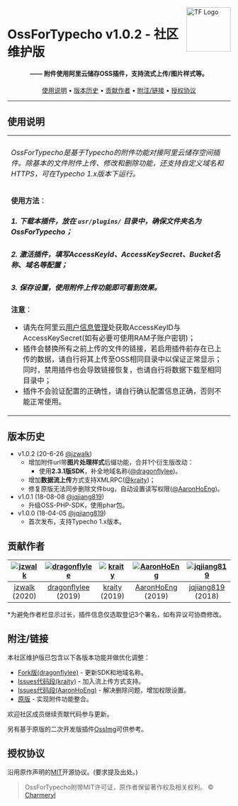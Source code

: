 <a href="https://typecho-fans.github.io">
    <img src="https://typecho-fans.github.io/text-logo.svg" alt="TF Logo" title="Typecho Fans开源作品社区" align="right" height="100" />
</a>

OssForTypecho v1.0.2 - 社区维护版
======================
<h4 align="center">—— 附件使用阿里云储存OSS插件，支持流式上传/图片样式等。</h4>

<p align="center">
  <a href="#使用说明">使用说明</a> •
  <a href="#版本历史">版本历史</a> •
  <a href="#贡献作者">贡献作者</a> •
  <a href="#附注链接">附注/链接</a> •
  <a href="#授权协议">授权协议</a>
</p>

---

## 使用说明

<table>
<tr>
<td>

###### OssForTypecho是基于Typecho的附件功能对接阿里云储存空间插件。除基本的文件附件上传、修改和删除功能，还支持自定义域名和HTTPS，可在Typecho 1.x版本下运行。

**使用方法**：
##### 1. 下载本插件，放在 `usr/plugins/` 目录中，确保文件夹名为 OssForTypecho；
##### 2. 激活插件，填写AccessKeyId、AccessKeySecret、Bucket名称、域名等配置；
##### 3. 保存设置，使用附件上传功能即可看到效果。

**注意**：
* 请先在阿里云[用户信息管理](https://usercenter.console.aliyun.com/#/manage/ak)处获取AccessKeyID与AccessKeySecret(如有必要可使用RAM子账户密钥)；
* 插件会替换所有之前上传的文件的链接，若启用插件前存在已上传的数据，请自行将其上传至OSS相同目录中以保证正常显示；同时，禁用插件也会导致链接恢复，也请自行将数据下载至相同目录中；
* 插件不会验证配置的正确性，请自行确认配置信息正确，否则不能正常使用。

</td>
</tr>
</table>

## 版本历史

 * v1.0.2 (20-6-26 [@jzwalk](https://github.com/jzwalk))
   * 增加附件url带**图片处理样式**后缀功能，合并1个衍生版改动：
     * 使用**2.3.1版SDK**，补全地域名称([@dragonflylee](https://github.com/dragonflylee))。
   * 增加**数据流上传**方式支持XMLRPC([@kraity](https://github.com/kraity))；
   * 修复原版无法同步删除文件bug，自动设置读写权限([@AaronHoEng](https://github.com/AaronHoEng))。
 * v1.0.1 (18-08-08 [@jqjiang819](https://github.com/jqjiang819))
   * 升级OSS-PHP-SDK，使用phar包。
 * v1.0.0 (18-04-05 [@jqjiang819](https://github.com/jqjiang819))
   * 首次发布，支持Typecho 1.x版本。

## 贡献作者

[![jzwalk](https://avatars1.githubusercontent.com/u/252331?v=3&s=100)](https://github.com/jzwalk) | [![dragonflylee](https://avatars1.githubusercontent.com/u/6219280?v=3&s=100)](https://github.com/dragonflylee) | [![kraity](https://avatars1.githubusercontent.com/u/29883656?v=3&s=100)](https://github.com/kraity) | [![AaronHoEng](https://avatars1.githubusercontent.com/u/29192241?v=3&s=100)](https://github.com/AaronHoEng) | [![jqjiang819](https://avatars1.githubusercontent.com/u/9775943?v=3&s=100)](https://github.com/jqjiang819)
:---:|:---:|:---:|:---:|:---:
[jzwalk](https://github.com/jzwalk) (2020) | [dragonflylee](https://github.com/dragonflylee) (2019) | [kraity](https://github.com/kraity) (2019)| [AaronHoEng](https://github.com/AaronHoEng) (2019)| [jqjiang819](https://github.com/jqjiang819) (2018)

*为避免作者栏显示过长，插件信息仅选取登记3个署名，如有异议可协商修改。

## 附注/链接

本社区维护版已包含以下各版本功能并做优化调整：

* [Fork版(dragonflylee)](https://github.com/dragonflylee/typecho-plugin-ossfile) - 更新SDK和地域名称。
* [Issues代码段(kraity)](https://github.com/jqjiang819/typecho-plugin-ossfile/issues/6) - 加入流上传方式支持。
* [Issues代码段(AaronHoEng)](https://github.com/jqjiang819/typecho-plugin-ossfile/issues/3) - 解决删除问题，增加权限设置。
* [原版](https://github.com/jqjiang819/typecho-plugin-ossfile) - 实现附件功能整合。

欢迎社区成员继续贡献代码参与更新。

另有基于原版的二次开发版插件[OssImg](https://github.com/v03413/Typecho_Plugins/tree/master/OssImg)可供参考。

## 授权协议

沿用原作声明的[MIT](https://github.com/jqjiang819/typecho-plugin-ossfile/blob/master/LICENSE)开源协议。(要求提及出处。)

> OssForTypecho附带MIT许可证，原作者保留著作权及相关权利。 © [Charmeryl](https://github.com/jqjiang819)